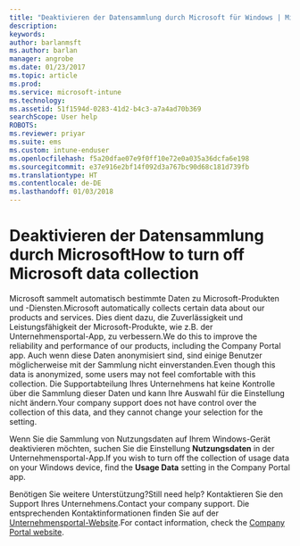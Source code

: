```yaml
---
title: "Deaktivieren der Datensammlung durch Microsoft für Windows | Microsoft-Dokumentation"
description: 
keywords: 
author: barlanmsft
ms.author: barlan
manager: angrobe
ms.date: 01/23/2017
ms.topic: article
ms.prod: 
ms.service: microsoft-intune
ms.technology: 
ms.assetid: 51f1594d-0283-41d2-b4c3-a7a4ad70b369
searchScope: User help
ROBOTS: 
ms.reviewer: priyar
ms.suite: ems
ms.custom: intune-enduser
ms.openlocfilehash: f5a20dfae07e9f0ff10e72e0a035a36dcfa6e198
ms.sourcegitcommit: e37e916e2bf14f092d3a767bc90d68c181d739fb
ms.translationtype: HT
ms.contentlocale: de-DE
ms.lasthandoff: 01/03/2018
---
```

# <a name="how-to-turn-off-microsoft-data-collection"></a><span data-ttu-id="e0658-102">Deaktivieren der Datensammlung durch Microsoft</span><span class="sxs-lookup"><span data-stu-id="e0658-102">How to turn off Microsoft data collection</span></span>

<span data-ttu-id="e0658-103">Microsoft sammelt automatisch bestimmte Daten zu Microsoft-Produkten und -Diensten.</span><span class="sxs-lookup"><span data-stu-id="e0658-103">Microsoft automatically collects certain data about our products and services.</span></span> <span data-ttu-id="e0658-104">Dies dient dazu, die Zuverlässigkeit und Leistungsfähigkeit der Microsoft-Produkte, wie z.B. der Unternehmensportal-App, zu verbessern.</span><span class="sxs-lookup"><span data-stu-id="e0658-104">We do this to improve the reliability and performance of our products, including the Company Portal app.</span></span> <span data-ttu-id="e0658-105">Auch wenn diese Daten anonymisiert sind, sind einige Benutzer möglicherweise mit der Sammlung nicht einverstanden.</span><span class="sxs-lookup"><span data-stu-id="e0658-105">Even though this data is anonymized, some users may not feel comfortable with this collection.</span></span> <span data-ttu-id="e0658-106">Die Supportabteilung Ihres Unternehmens hat keine Kontrolle über die Sammlung dieser Daten und kann Ihre Auswahl für die Einstellung nicht ändern.</span><span class="sxs-lookup"><span data-stu-id="e0658-106">Your company support does not have control over the collection of this data, and they cannot change your selection for the setting.</span></span>

<span data-ttu-id="e0658-107">Wenn Sie die Sammlung von Nutzungsdaten auf Ihrem Windows-Gerät deaktivieren möchten, suchen Sie die Einstellung **Nutzungsdaten** in der Unternehmensportal-App.</span><span class="sxs-lookup"><span data-stu-id="e0658-107">If you wish to turn off the collection of usage data on your Windows device, find the **Usage Data** setting in the Company Portal app.</span></span>

<span data-ttu-id="e0658-108">Benötigen Sie weitere Unterstützung?</span><span class="sxs-lookup"><span data-stu-id="e0658-108">Still need help?</span></span> <span data-ttu-id="e0658-109">Kontaktieren Sie den Support Ihres Unternehmens.</span><span class="sxs-lookup"><span data-stu-id="e0658-109">Contact your company support.</span></span> <span data-ttu-id="e0658-110">Die entsprechenden Kontaktinformationen finden Sie auf der [Unternehmensportal-Website](https://portal.manage.microsoft.com#HelpDeskDialog).</span><span class="sxs-lookup"><span data-stu-id="e0658-110">For contact information, check the [Company Portal website](https://portal.manage.microsoft.com#HelpDeskDialog).</span></span>
